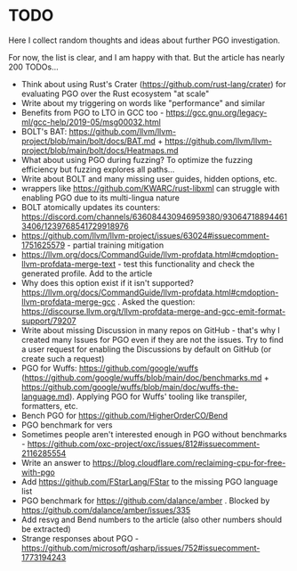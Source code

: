 # TODO

Here I collect random thoughts and ideas about further PGO investigation.

For now, the list is clear, and I am happy with that. But the article has nearly 200 TODOs...

* Think about using Rust's Crater (https://github.com/rust-lang/crater) for evaluating PGO over the Rust ecosystem "at scale"
* Write about my triggering on words like "performance" and similar
* Benefits from PGO to LTO in GCC too - https://gcc.gnu.org/legacy-ml/gcc-help/2019-05/msg00032.html
* BOLT's BAT: https://github.com/llvm/llvm-project/blob/main/bolt/docs/BAT.md + https://github.com/llvm/llvm-project/blob/main/bolt/docs/Heatmaps.md
* What about using PGO during fuzzing? To optimize the fuzzing efficiency but fuzzing explores all paths...
* Write about BOLT and many missing user guides, hidden options, etc.
* wrappers like https://github.com/KWARC/rust-libxml can struggle with enabling PGO due to its multi-lingua nature
* BOLT atomically updates its counters: https://discord.com/channels/636084430946959380/930647188944613406/1239768541729918976
* https://github.com/llvm/llvm-project/issues/63024#issuecomment-1751625579 - partial training mitigation
* https://llvm.org/docs/CommandGuide/llvm-profdata.html#cmdoption-llvm-profdata-merge-text - test this functionality and check the generated profile. Add to the article
* Why does this option exist if it isn't supported? https://llvm.org/docs/CommandGuide/llvm-profdata.html#cmdoption-llvm-profdata-merge-gcc . Asked the question: https://discourse.llvm.org/t/llvm-profdata-merge-and-gcc-emit-format-support/79207
* Write about missing Discussion in many repos on GitHub - that's why I created many Issues for PGO even if they are not the issues. Try to find a user request for enabling the Discussions by default on GitHub (or create such a request)
* PGO for Wuffs: https://github.com/google/wuffs (https://github.com/google/wuffs/blob/main/doc/benchmarks.md + https://github.com/google/wuffs/blob/main/doc/wuffs-the-language.md). Applying PGO for Wuffs' tooling like transpiler, formatters, etc.
* Bench PGO for https://github.com/HigherOrderCO/Bend
* PGO benchmark for vers
* Sometimes people aren't interested enough in PGO without benchmarks - https://github.com/oxc-project/oxc/issues/812#issuecomment-2116285554
* Write an answer to https://blog.cloudflare.com/reclaiming-cpu-for-free-with-pgo
* Add https://github.com/FStarLang/FStar to the missing PGO language list
* PGO benchmark for https://github.com/dalance/amber . Blocked by https://github.com/dalance/amber/issues/335
* Add resvg and Bend numbers to the article (also other numbers should be extracted)
* Strange responses about PGO - https://github.com/microsoft/qsharp/issues/752#issuecomment-1773194243
